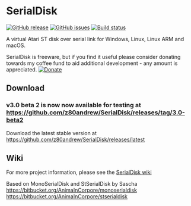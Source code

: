 # SerialDisk
[![GitHub release](https://img.shields.io/github/release/z80andrew/Serialdisk.svg)](https://github.com/z80andrew/SerialDisk/releases/latest) [![GitHub issues](https://img.shields.io/github/issues/z80andrew/SerialDisk.svg)](https://github.com/z80andrew/SerialDisk/issues) [![Build status](https://ci.appveyor.com/api/projects/status/mxn16ih2tgd8ejam?svg=true)](https://ci.appveyor.com/project/z80andrew/serialdisk) 

A virtual Atari ST disk over serial link for Windows, Linux, Linux ARM and macOS.

SerialDisk is freeware, but if you find it useful please consider donating towards my coffee fund to aid additional development - any amount is appreciated. [![Donate](https://img.shields.io/badge/Donate-PayPal-green.svg)](https://www.paypal.me/z80andrew)

## Download 

### v3.0 beta 2 is now now available for testing at https://github.com/z80andrew/SerialDisk/releases/tag/3.0-beta2 

Download the latest stable version at https://github.com/z80andrew/SerialDisk/releases/latest 

## Wiki
For more project information, please see the [SerialDisk wiki](https://github.com/z80andrew/SerialDisk/wiki)  


Based on MonoSerialDisk and StSerialDisk by Sascha  
https://bitbucket.org/AnimaInCorpore/monoserialdisk  
https://bitbucket.org/AnimaInCorpore/stserialdisk  
